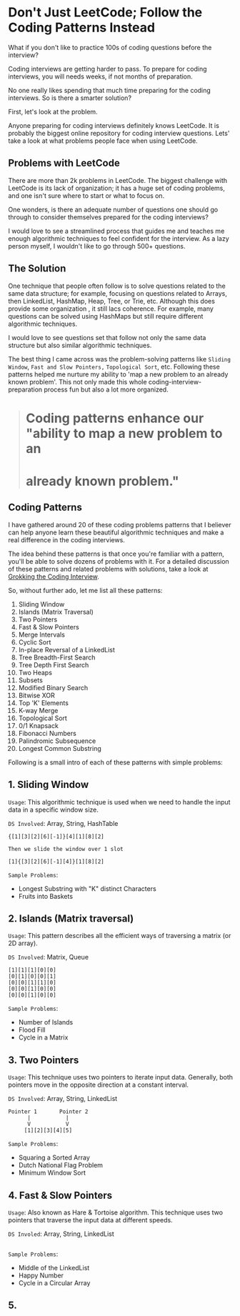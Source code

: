 # Don't Just LeetCode; Follow the Coding Patterns Instead

What if you don't like to practice 100s of coding questions before the interview?

Coding interviews are getting harder to pass. To prepare for coding interviews, you will needs weeks, if not months of preparation.

No one really likes spending that much time preparing for the coding interviews. So is there a smarter solution?

First, let's look at the problem.

Anyone preparing for coding interviews definitely knows LeetCode. It is probably the biggest online repository for coding interview questions. Lets' take a look at what problems people face when using LeetCode.

## Problems with LeetCode

There are more than 2k problems in LeetCode. The biggest challenge with LeetCode is its lack of organization; it has a huge set of coding problems, and one isn't sure where to start or what to focus on.

One wonders, is there an adequate number of questions one should go through to consider themselves prepared for the coding interviews?

I would love to see a streamlined process that guides me and teaches me enough algorithmic techniques to feel confident for the interview. As a lazy person myself, I wouldn't like to go through 500+ questions.

## The Solution

One technique that people often follow is to solve questions related to the same data structure; for example, focusing on questions related to Arrays, then LinkedList, HashMap, Heap, Tree, or Trie, etc. Although this does provide some organization , it still lacs coherence. For example, many questions can be solved using HashMaps but still require different algorithmic techniques. 

I would love to see questions set that follow not only the same data structure but also similar algorithmic techniques.

The best thing I came across was the problem-solving patterns like `Sliding Window`, `Fast and Slow Pointers,` `Topological Sort`, etc. Following these patterns helped me nurture my ability to 'map a new problem to an already known problem'. This not only made this whole coding-interview-preparation process fun but also a lot more organized.

> # Coding patterns enhance our "ability to map a new problem to an
> # already known problem."

## Coding Patterns

I have gathered around 20 of these coding problems patterns that I believer can help anyone learn these beautiful algorithmic techniques and make a real difference in the coding interviews.

The idea behind these patterns is that once you're familiar with a pattern, you'll be able to solve dozens of problems with it. For a detailed discussion of these patterns and related problems with solutions, take a look at [Grokking the Coding Interview](https://designgurus.org/course/grokking-the-coding-interview).

So, without further ado, let me list all these patterns:

1. Sliding Window
2. Islands (Matrix Traversal)
3. Two Pointers
4. Fast & Slow Pointers
5. Merge Intervals
6. Cyclic Sort
7. In-place Reversal of a LinkedList
8. Tree Breadth-First Search
9. Tree Depth First Search
10. Two Heaps
11. Subsets
12. Modified Binary Search
13. Bitwise XOR
14. Top 'K' Elements
15. K-way Merge
16. Topological Sort
17. 0/1 Knapsack
18. Fibonacci Numbers
19. Palindromic Subsequence
20. Longest Common Substring

Following is a small intro of each of these patterns with simple problems:

## 1. Sliding Window

`Usage`: This algorithmic technique is used when we need to handle the input data in a specific window size.

`DS Involved`: Array, String, HashTable

```
{[1][3][2][6][-1]}[4][1][8][2]

Then we slide the window over 1 slot

[1]{[3][2][6][-1][4]}[1][8][2]

```

`Sample Problems`:

* Longest Substring with "K" distinct Characters
* Fruits into Baskets

## 2. Islands (Matrix traversal)

`Usage`: This pattern describes all the efficient ways of traversing a matrix (or 2D array).

`DS Involved`: Matrix, Queue

```
[1][1][1][0][0]
[0][1][0][0][1]
[0][0][1][1][0]
[0][0][1][0][0]
[0][0][1][0][0]
```

`Sample Problems`:

* Number of Islands
* Flood Fill
* Cycle in a Matrix

## 3. Two Pointers

`Usage`: This technique uses two pointers to iterate input data. Generally, both pointers move in the opposite direction at a constant interval.

`DS Involved`: Array, String, LinkedList

```
Pointer 1       Pointer 2
      |           |
      V           V
     [1][2][3][4][5]
```

`Sample Problems`:

* Squaring a Sorted Array
* Dutch National Flag Problem
* Minimum Window Sort

## 4. Fast & Slow Pointers

`Usage`: Also known as Hare & Tortoise algorithm. This technique uses two pointers that traverse the input data at different speeds.

`DS Involed`: Array, String, LinkedList

```

```

`Sample Problems`:

* Middle of the LinkedList
* Happy Number
* Cycle in a Circular Array

## 5. 
